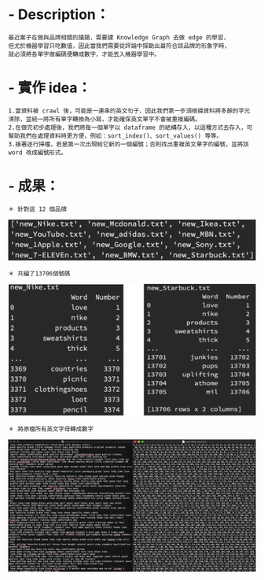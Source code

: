 # - Description：

	最近案子在做與品牌相關的議題，需要建 Knowledge Graph 去做 edge 的學習，
	但尤於機器學習只吃數值，因此當我們需要從評論中探勘出最符合該品牌的形象字時，
	就必須將各單字做編碼便轉成數字，才能丟入機器學習中。
			
# - 實作 idea：

	1.當資料被 crawl 後，可能是一連串的英文句子，因此我們第一步須根據資料將多餘的字元清除，並統一將所有單字轉換為小寫，才能確保英文單字不會被重複編碼。
	2.在做完初步處理後，我們將每一個單字以 dataframe 的結構存入，以這種方式去存入，可幫助我們在處理資料時更方便，例如：sort_index()、sort_values() 等等。
	3.接著逐行掃檔，若是第一次出現給它新的一個編號；否則找出重複英文單字的編號，並將該 word 改成編號形式。
	
# - 成果：

	＊ 針對這 12 個品牌
	
![image](https://github.com/WayneeeeChen/Word2Number/blob/master/images/brandname.png)

	＊ 共編了13706個號碼
	
![image](https://github.com/WayneeeeChen/Word2Number/blob/master/images/1.png)

	＊ 將原檔所有英文字母轉成數字
	
![image](https://github.com/WayneeeeChen/Word2Number/blob/master/images/3.png)
